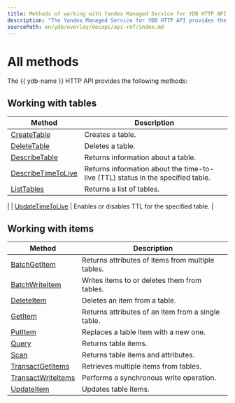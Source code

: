 ```yaml
---
title: Methods of working with Yandex Managed Service for YDB HTTP API
description: "The Yandex Managed Service for YDB HTTP API provides the following methods of operation. Working with tables (Create Table, DeleteTable, DescripeTable, ListTables). Working with elements (BatchGetItem, BatchWriteItem, DeleteItem, GetItem, PutItem, Query, Scan, TransactGetItems, TransactWriteItems, UpdateItem)."
sourcePath: en/ydb/overlay/docapi/api-ref/index.md
---
```


# All methods

The {{ ydb-name }} HTTP API provides the following methods:

## Working with tables

| Method | Description |
| ----- | ----- |
| [CreateTable](actions/createTable.md) | Creates a table. |
| [DeleteTable](actions/deleteTable.md) | Deletes a table. |
| [DescribeTable](actions/describeTable.md) | Returns information about a table. |
| [DescribeTimeToLive](actions/describeTimeToLive.md) | Returns information about the time-to-live (TTL) status in the specified table. |
| [ListTables](actions/listTables.md) | Returns a list of tables. |
 |
| [UpdateTimeToLive](actions/updateTimeToLive.md) | Enables or disables TTL for the specified table. |

## Working with items

| Method | Description |
| ----- | ----- |
| [BatchGetItem](actions/batchGetItem.md) | Returns attributes of items from multiple tables. |
| [BatchWriteItem](actions/batchWriteItem.md) | Writes items to or deletes them from tables. |
| [DeleteItem](actions/deleteItem.md) | Deletes an item from a table. |
| [GetItem](actions/getItem.md) | Returns attributes of an item from a single table. |
| [PutItem](actions/putItem.md) | Replaces a table item with a new one. |
| [Query](actions/query.md) | Returns table items. |
| [Scan](actions/scan.md) | Returns table items and attributes. |
| [TransactGetItems](actions/transactGetItems.md) | Retrieves multiple items from tables. |
| [TransactWriteItems](actions/transactWriteItems.md) | Performs a synchronous write operation. |
| [UpdateItem](actions/updateItem.md) | Updates table items. |

